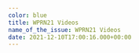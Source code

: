 ```yaml
---
color: blue
title: WPRN21 Videos
name_of_the_issue: WPRN21 Videos
date: 2021-12-10T17:00:16.000+00:00
---
```

